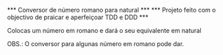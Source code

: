 *** Conversor de número romano para natural ***
*** Projeto feito com o objectivo de praicar e aperfeiçoar TDD e DDD ***

Colocas um número em romano e dará o seu equivalente em natural

OBS.: O conversor para algunas número em romano pode dar.

